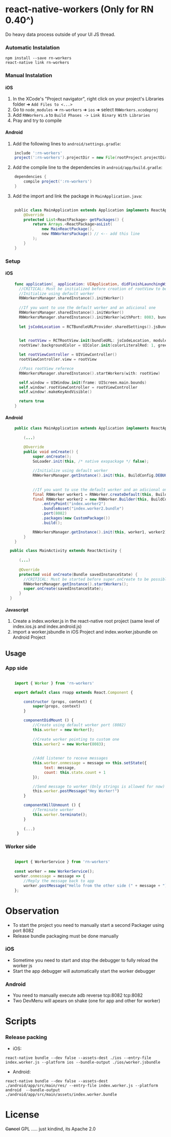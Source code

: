 # react-native-workers (Only for RN 0.40^)
Do heavy data process outside of your UI JS thread.

### Automatic Instalation
```
npm install --save rn-workers
react-native link rn-workers
```

### Manual Instalation

#### iOS

1. In the XCode's "Project navigator", right click on your project's Libraries folder ➜ `Add Files to <...>`
2. Go to `node_modules` ➜ `rn-workers` ➜ `ios` ➜ select `RNWorkers.xcodeproj`
3. Add `RNWorkers.a` to `Build Phases -> Link Binary With Libraries`
4. Pray and try to compile

#### Android
1. Add the following lines to `android/settings.gradle`:

```gradle
    include ':rn-workers'
    project(':rn-workers').projectDir = new File(rootProject.projectDir, '../node_modules/rn-workers/android')
```

2. Add the compile line to the dependencies in `android/app/build.gradle`:

```gradle
    dependencies {
        compile project(':rn-workers')
    }
```
3. Add the import and link the package in `MainApplication.java`:

```java
   
    public class MainApplication extends Application implements ReactApplication {
        @Override
        protected List<ReactPackage> getPackages() {
            return Arrays.<ReactPackage>asList(
                new MainReactPackage(),
                new RNWorkersPackage() // <-- add this line
            );
        }
    }
```
### Setup

#### iOS
    
```swift
    func application(_ application: UIApplication, didFinishLaunchingWithOptions launchOptions:       [UIApplicationLaunchOptionsKey : Any]? = nil) -> Bool{
      //CRITICAL: Must be initialized before creation of rootView to be possible to debug on chrome console
      //Initialize using default worker
      RNWorkersManager.sharedInstance().initWorker()  
      
      //If you want to use the default worker and an adicional one
      RNWorkersManager.sharedInstance().initWorker()
      RNWorkersManager.sharedInstance().initWorker(withPort: 8083, bundleRoot: "index.worker2", fallbackResouce: "worker2")
    
      let jsCodeLocation = RCTBundleURLProvider.sharedSettings().jsBundleURL(forBundleRoot: "index.ios",
                                                                          fallbackResource: "main")

      let rootView = RCTRootView.init(bundleURL: jsCodeLocation, moduleName: "rnapp", initialProperties: nil, launchOptions: launchOptions)
      rootView?.backgroundColor = UIColor.init(colorLiteralRed: 1, green: 1, blue: 1, alpha: 1)

      let rootViewController = UIViewController()
      rootViewController.view = rootView

      //Pass rootView referece
      RNWorkersManager.sharedInstance().startWorkers(with: rootView)

      self.window = UIWindow.init(frame: UIScreen.main.bounds)
      self.window!.rootViewController = rootViewController
      self.window!.makeKeyAndVisible()

      return true
    }
```

#### Android

```java
    public class MainApplication extends Application implements ReactApplication {
    
        (...)

        @Override
        public void onCreate() {
            super.onCreate();
            SoLoader.init(this, /* native exopackage */ false);
            
            //Initialize using default worker
            RNWorkersManager.getInstance().init(this, BuildConfig.DEBUG);
            
           
            //If you want to use the default worker and an adicional one
            final RNWorker worker1 = RNWorker.createDefault(this, BuildConfig.DEBUG);
            final RNWorker worker2 = new RNWorker.Builder(this, BuildConfig.DEBUG)
                .entryPoint("index.worker2")
                .bundleAsset("index.worker2.bundle")
                .port(8082)
                .packages(new CustomPackage())
                .build();

            RNWorkersManager.getInstance().init(this, worker1, worker2);
        }
    }
```

```java
  public class MainActivity extends ReactActivity {
      
      (...)
      
      @Override
      protected void onCreate(Bundle savedInstanceState) {       
        //CRITICAL: Must be started before super.onCreate to be possible to debug on chrome console
        RNWorkersManager.getInstance().startWorkers();
        super.onCreate(savedInstanceState);
      }
  }
```

#### Javascript
  
  1. Create a index.worker.js in the react-native root project (same level of index.ios.js and index.android.js)
  2. import a worker.jsbundle in iOS Project and index.worker.jsbundle  on Android Project
  
## Usage

### App side

```javascript 
   
    import { Worker } from 'rn-workers'

    export default class rnapp extends React.Component {

        constructor (props, context) {
            super(props, context)
        }

        componentDidMount () {
            //Create using default worker port (8082)
            this.worker = new Worker();
            
            //Create worker pointing to custom one
            this.worker2 = new Worker(8083);
            
            
            //Add listener to receve messages
            this.worker.onmessage = message => this.setState({
                 text: message,
                 count: this.state.count + 1
            });

            //Send message to worker (Only strings is allowed for now)
            this.worker.postMessage("Hey Worker!")
        }

        componentWillUnmount () {
            //Terminate worker
            this.worker.terminate();
        }
        
        (...)
     }
 ```
 
### Worker side

```javascript 
   
    import { WorkerService } from 'rn-workers'
    
    const worker = new WorkerService();
    worker.onmessage = message => {
        //Reply the message back to app
        worker.postMessage("Hello from the other side (" + message + ")")
    };

 ```
 
# Observation
 
  * To start the project you need to manually start a second Packager using port 8082
  * Release bundle packaging must be done manually
  
### iOS

  * Sometime you need to start and stop the debugger to fully reload the worker js
  * Start the app debugger will automatically start the worker debugger
  
### Android

  * You need to manually execute adb reverse tcp:8082 tcp:8082
  * Two DevMenu will apears on shake (one for app and other for worker)
  
# Scripts

### Release packing
  
  * iOS:
  ```
  react-native bundle --dev false --assets-dest ./ios --entry-file index.worker.js --platform ios --bundle-output ./ios/worker.jsbundle
```

  * Android:
  ```
  react-native bundle --dev false --assets-dest ./android/app/src/main/res/ --entry-file index.worker.js --platform android  --bundle-output ./android/app/src/main/assets/index.worker.bundle
``` 
 
# License
~~Cancel~~ GPL ..... just kindind, its Apache 2.0
